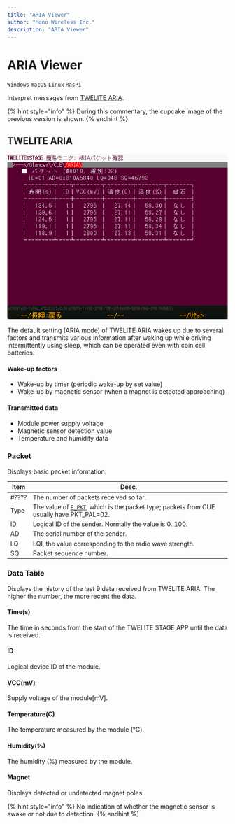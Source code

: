 ```yaml
---
title: "ARIA Viewer"
author: "Mono Wireless Inc."
description: "ARIA Viewer"
---
```

# ARIA Viewer

`Windows` `macOS` `Linux` `RasPi`

Interpret messages from [TWELITE ARIA](https://mono-wireless.com/jp/products/twelite-aria/index.html).

{% hint style="info" %}
During this commentary, the cupcake image of the previous version is shown.
{% endhint %}

## TWELITE ARIA

![Screen example](../../../../../.gitbook/assets/stage-viewer-aria.png)

The default setting (ARIA mode) of TWELITE ARIA wakes up due to several factors and transmits various information after waking up while driving intermittently using sleep, which can be operated even with coin cell batteries.

#### Wake-up factors

* Wake-up by timer (periodic wake-up by set value)
* Wake-up by magnetic sensor (when a magnet is detected approaching)

#### Transmitted data

* Module power supply voltage
* Magnetic sensor detection value
* Temperature and humidity data

### Packet

Displays basic packet information.

| Item | Desc.                                                                                                                        |
| ----- | ------------------------------------------------------------------------------------------------------------------------- |
| #???? | The number of packets received so far.                                                                                                         |
| Type    | The value of [`E_PKT`](https://mwm5.twelite.info/references/parser/twefmt/twepacket/e\_pkt), which is the packet type; packets from CUE usually have PKT_PAL=02. |
| ID    | Logical ID of the sender. Normally the value is 0..100.                                                                                              |
| AD    | The serial number of the sender.                                                                                                             |
| LQ    | LQI, the value corresponding to the radio wave strength.                                                                                                         |
| SQ    | Packet sequence number.                                                                                                              |

### Data Table

Displays the history of the last 9 data received from TWELITE ARIA. The higher the number, the more recent the data.

#### Time\(s\)

The time in seconds from the start of the TWELITE STAGE APP until the data is received.

#### ID

Logical device ID of the module.

#### VCC\(mV\)

Supply voltage of the module\[mV].

#### Temperature\(C\)

The temperature measured by the module \(°C\).

#### Humidity\(%\)

The humidity \(%\) measured by the module.

#### Magnet

Displays detected or undetected magnet poles.

{% hint style="info" %}
No indication of whether the magnetic sensor is awake or not due to detection.
{% endhint %}
